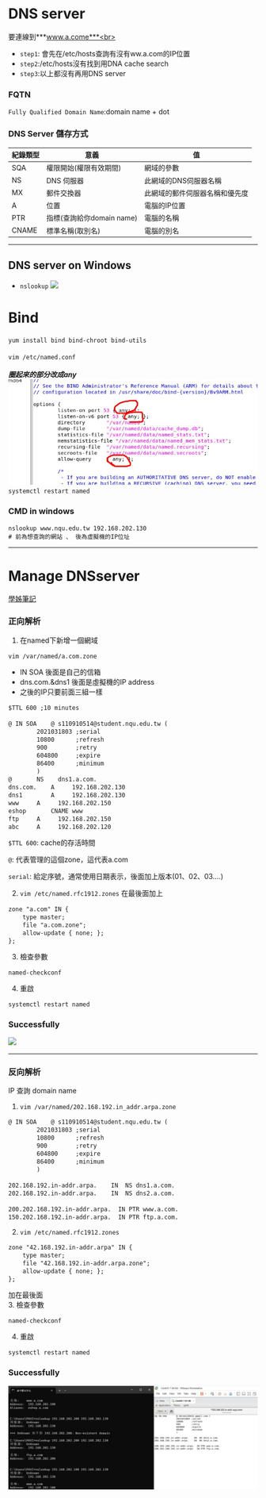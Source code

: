 # DNS server
要連線到***www.a.come***<br>
  * `step1`: 會先在/etc/hosts查詢有沒有ww.a.com的IP位置
  * `step2`:/etc/hosts沒有找到用DNA cache search
  * `step3`:以上都沒有再用DNS server
 ### FQTN
 `Fully Qualified Domain Name`:domain name + dot<br>
### DNS Server 儲存方式

| 紀錄類型 | 意義                      | 值                             |
| -------- | ------------------------- | ------------------------------ |
| SQA      | 權限開始(權限有效期間)    | 網域的參數                     |
| NS       | DNS 伺服器                | 此網域的DNS伺服器名稱          |
| MX       | 郵件交換器                | 此網域的郵件伺服器名稱和優先度 |
| A        | 位置                      | 電腦的IP位置                   |
| PTR      | 指標(查詢給你domain name) | 電腦的名稱                     |
| CNAME    | 標準名稱(取別名)          | 電腦的別名                     |
***
## DNS server on Windows
* `nslookup`
![](images/dns01.jpg)
# Bind
`yum install bind bind-chroot bind-utils`<br>
<br>
`vim /etc/named.conf`<br>
<br>
***圈起來的部分改成any***<br>
![](images/bind01.jpg)<br>
`systemctl restart named`<br>
### CMD in windows
```
nslookup www.nqu.edu.tw 192.168.202.130
# 前為想查詢的網站 、 後為虛擬機的IP位址
```
***
# Manage DNSserver
[學姊筆記](https://github.com/FUYUHSUAN/note/blob/master/110-%E4%BC%BA%E6%9C%8D%E5%99%A8%E6%9E%B6%E8%A8%AD/W12/note.md)
### 正向解析
1. 在named下新增一個網域
```
vim /var/named/a.com.zone
```
* IN SOA 後面是自己的信箱
* dns.com.&dns1 後面是虛擬機的IP address
* 之後的IP只要前面三組一樣
```
$TTL 600 ;10 minutes

@ IN SOA	@ s110910514@student.nqu.edu.tw (
		2021031803 ;serial
		10800      ;refresh
		900        ;retry
		604800     ;expire
		86400      ;minimum
		)
@		NS    dns1.a.com.
dns.com.	A     192.168.202.130
dns1		A     192.168.202.130
www		A     192.168.202.150
eshop		CNAME www
ftp		A     192.168.202.150
abc		A     192.168.202.120
```
`$TTL 600`: cache的存活時間

`@`: 代表管理的這個zone，這代表a.com

`serial`: 給定序號，通常使用日期表示，後面加上版本(01、02、03....)

2. `vim /etc/named.rfc1912.zones`
在最後面加上
```
zone "a.com" IN {
	type master;
	file "a.com.zone";
	allow-update { none; };
};
```
3. 檢查參數
```
named-checkconf
```
4. 重啟
```
systemctl restart named
```
### Successfully
![](images/Dnssrever01.jpg)
***
### 反向解析
IP 查詢 domain name<br>
1. `vim /var/named/202.168.192.in_addr.arpa.zone`<br>
```
@ IN SOA	@ s110910514@student.nqu.edu.tw (
		2021031803 ;serial
		10800      ;refresh
		900        ;retry
		604800     ;expire
		86400      ;minimum
		)

202.168.192.in-addr.arpa.    IN  NS dns1.a.com.
202.168.192.in-addr.arpa.    IN  NS dns2.a.com.

200.202.168.192.in-addr.arpa.  IN PTR www.a.com.
150.202.168.192.in-addr.arpa.  IN PTR ftp.a.com.
```
2. `vim /etc/named.rfc1912.zones`
```
zone "42.168.192.in-addr.arpa" IN {
	type master;
	file "42.168.192.in-addr.arpa.zone";
	allow-update { none; };
};
```
加在最後面<br>
3. 檢查參數
```
named-checkconf
```
4. 重啟
```
systemctl restart named
```
### Successfully
![](images/Dnsserver02.jpg)
